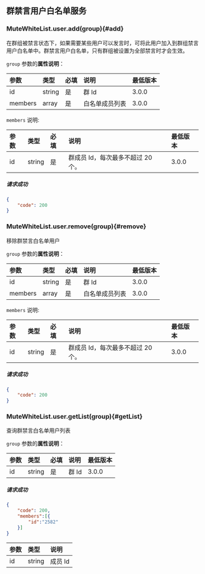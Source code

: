 ## 群禁言用户白名单服务

### MuteWhiteList.user.add(group){#add}

在群组被禁言状态下，如果需要某些用户可以发言时，可将此用户加入到群组禁言用户白名单中。群禁言用户白名单，只有群组被设置为全部禁言时才会生效。

`group` 参数的**属性说明**：

| 参数   	 |	类型		| 必填	| 说明 							|最低版本	|
| :----------|:--------	|:-----	|:------------------------------|:----- |
| id		  		| string 	| 	是 	| 群 Id	 | 3.0.0 |
|	members  |	array	|	是 	| 白名单成员列表 |3.0.0|

`members` 说明:

| 参数   	 		|	类型		| 必填	| 说明 							|最低版本	|
| :----------------	|:--------	|:-----	|:------------------------------|:----- |
| id		  		| string 	| 	是 	| 群成员 Id，每次最多不超过 20 个。	 | 3.0.0 |

##### 请求成功

```json
{
    "code": 200
}
```

### MuteWhiteList.user.remove(group){#remove}

移除群禁言白名单用户

`group` 参数的**属性说明**：

| 参数   	 |	类型		| 必填	| 说明 							|最低版本	|
| :----------|:--------	|:-----	|:------------------------------|:----- |
| id		  		| string 	| 	是 	| 群 Id	 | 3.0.0 |
|	members  |	array	|	是 	| 白名单成员列表 |3.0.0|

`members` 说明:

| 参数   	 		|	类型		| 必填	| 说明 							|最低版本	|
| :----------------	|:--------	|:-----	|:------------------------------|:----- |
| id		  		| string 	| 	是 	| 群成员 Id，每次最多不超过 20 个。	 | 3.0.0 |

##### 请求成功

```json
{
    "code": 200
}
```

### MuteWhiteList.user.getList(group){#getList}

查询群禁言白名单用户列表

`group` 参数的**属性说明**：

| 参数   	 		|	类型		| 必填	| 说明 							|最低版本	|
| :----------------	|:--------	|:-----	|:------------------------------|:----- |
| id		  		| string 	| 	是 	| 群 Id	 | 3.0.0 |

##### 请求成功

```json
{
	"code": 200,
	"members":[{
		"id":"2582"
	}]
}
```

| 参数   	 |	类型		| 说明
| :----------|:--------	|:-----
|	id		 |	string	| 成员 Id
